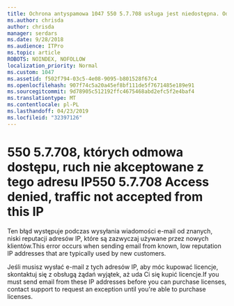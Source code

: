 ```yaml
---
title: Ochrona antyspamowa 1047 550 5.7.708 usługa jest niedostępna. Odmowa dostępu, ruch nie jest akceptowane z tego adresu IP
ms.author: chrisda
author: chrisda
manager: serdars
ms.date: 9/28/2018
ms.audience: ITPro
ms.topic: article
ROBOTS: NOINDEX, NOFOLLOW
localization_priority: Normal
ms.custom: 1047
ms.assetid: f502f794-03c5-4e08-9095-b801528f67c4
ms.openlocfilehash: 907f74c5a20a45ef8bf111de5f7671485e189e91
ms.sourcegitcommit: 9d78905c512192ffc4675468abd2efc5f2e4baf4
ms.translationtype: MT
ms.contentlocale: pl-PL
ms.lasthandoff: 04/23/2019
ms.locfileid: "32397126"
---
```

# <a name="550-57708-access-denied-traffic-not-accepted-from-this-ip"></a><span data-ttu-id="33252-103">550 5.7.708, których odmowa dostępu, ruch nie akceptowane z tego adresu IP</span><span class="sxs-lookup"><span data-stu-id="33252-103">550 5.7.708 Access denied, traffic not accepted from this IP</span></span>

<span data-ttu-id="33252-104">Ten błąd występuje podczas wysyłania wiadomości e-mail od znanych, niski reputacji adresów IP, które są zazwyczaj używane przez nowych klientów.</span><span class="sxs-lookup"><span data-stu-id="33252-104">This error occurs when sending email from known, low reputation IP addresses that are typically used by new customers.</span></span>

<span data-ttu-id="33252-105">Jeśli musisz wysłać e-mail z tych adresów IP, aby móc kupować licencje, skontaktuj się z obsługą żądań wyjątek, aż uda Ci się kupić licencje.</span><span class="sxs-lookup"><span data-stu-id="33252-105">If you must send email from these IP addresses before you can purchase licenses, contact support to request an exception until you're able to purchase licenses.</span></span>
